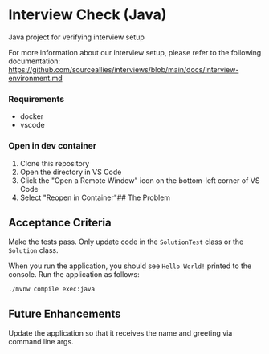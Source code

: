 # Interview Check (Java)
Java project for verifying interview setup

For more information about our interview setup, please refer to the following documentation:
https://github.com/sourceallies/interviews/blob/main/docs/interview-environment.md

### Requirements
 - docker
 - vscode

### Open in dev container
1. Clone this repository
2. Open the directory in VS Code
3. Click the "Open a Remote Window" icon on the bottom-left corner of VS Code
4. Select "Reopen in Container"## The Problem

## Acceptance Criteria
Make the tests pass. Only update code in the `SolutionTest` class or the `Solution` class.

When you run the application, you should see `Hello World!` printed to the console. Run the application as follows:

```
./mvnw compile exec:java
```

## Future Enhancements
Update the application so that it receives the name and greeting via command line args.
